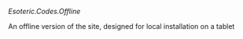 
*Esoteric.Codes.Offline*

An offline version of the site, designed for local installation on a tablet

